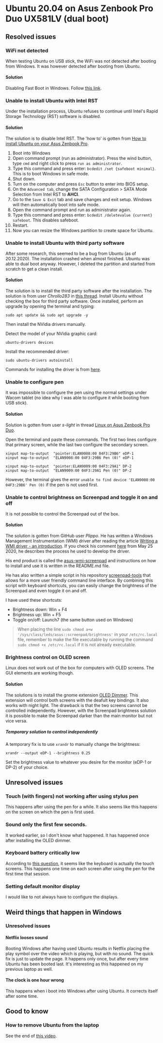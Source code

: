 # Ubuntu 20.04 on Asus Zenbook Pro Duo UX581LV (dual boot)

## Resolved issues

### WiFi not detected
When testing Ubuntu on USB stick, the WiFi was not detected after booting from Windows. It was however detected after booting from Ubuntu.

#### Solution
Disabling Fast Boot in Windows. Follow [this link](https://help.uaudio.com/hc/en-us/articles/213195423-How-To-Disable-Fast-Startup-in-Windows-10).

### Unable to install Ubuntu with Intel RST
Under the installation process, Ubuntu refuses to continue until Intel's Rapid Storage Technology (RST) software is disabled.

#### Solution
The solution is to disable Intel RST. The 'how to' is gotten from [How to install Ubuntu on your Asus Zenbook Pro](https://jeroen.pro/2019/05/how-to-install-ubuntu-on-your-asus-zenbook-pro/?fbclid=IwAR1MFaQufni8Rs1reRJteimvUXhazMChcsoHMV7fikxMzBzOPvVXvrO7J-k).

1. Boot into Windows
2. Open command prompt (run as administrator). Press the wind button, type `cmd` and right click to press `run as administrator`.
3. Type this command and press enter: `bcdedit /set {safeboot minimal}`. This is to boot Windows in safe mode.
4. Shut down.
5. Turn on the computer and press `Esc` button to enter into BIOS setup.
6. On the `Advanced tab`, change the SATA Configuration > SATA Mode Selection from Intel RST to **AHCI**.
7. Go to the `Save & Exit` tab and save changes and exit setup. Windows will then automatically boot into safe mode.
8. Open the command prompt and run as administrator again.
9. Type this command and press enter: `bcdedit /deletevalue {current} safeboot`. This disables safeboot.
10. Restart.
11. Now you can resize the Windows partition to create space for Ubuntu.

### Unable to install Ubuntu with third party software
After some research, this seemed to be a bug from Ubuntu (as of 20.12.2020). The installation crashed when almost finished. Ubuntu was able to dual boot anyway. However,
I deleted the partition and started from scratch to get a clean install.

#### Solution
The solution is to install the third party software after the installation. The solution is from user *Chrollo283* in [this thread](https://www.reddit.com/r/Ubuntu/comments/iyj18z/installer_crashed_for_some_reason_if_anyone_could/). Install Ubuntu without checking the box for third party software. Once installed, perform an upgrade by opening the terminal and typing:

```
sudo apt update && sudo apt upgrade -y
```

Then install the NVidia drivers manually.

Detect the model of your NVidia graphic card:

```
ubuntu-drivers devices
```

Install the recommended driver:

```
sudo ubuntu-drivers autoinstall
```

Commands for installing the driver is from [here](https://linuxconfig.org/how-to-install-the-nvidia-drivers-on-ubuntu-20-04-focal-fossa-linux).

### Unable to configure pen
It was impossible to configure the pen using the normal settings under Wacom tablet (no idea why I was able to configure it while booting from USB stick).

#### Solution
Solution is gotten from user *s-light* in thread [Linux on Asus Zenbook Pro Duo](https://www.reddit.com/r/ASUS/comments/denjgl/linux_on_asus_zenbook_pro_duo_ux581gv/).

Open the terminal and paste these commands. The first two lines configure that primary screen, while the last two configure the secondary screen.

```
xinput map-to-output  "pointer:ELAN9008:00 04F3:29B6" eDP-1
xinput map-to-output  "ELAN9008:00 04F3:29B6 Pen (0)" eDP-1

xinput map-to-output  "pointer:ELAN9009:00 04F3:29A1" DP-2
xinput map-to-output  "ELAN9009:00 04F3:29A1 Pen (0)" DP-2
```
However, the terminal gives the error `unable to find device 'ELAN9008:00 04F3:29B6' Pen (0)` if the pen is not used first.

### Unable to control brightness on Screenpad and toggle it on and off
It is not possible to control the Screenpad out of the box.

#### Solution
The solution is gotten from GitHub user *Plippo*. He has written a Windows Management Instrumentation (WMI) driver after reading the article [Writing a WMI driver - an introduction](https://lwn.net/Articles/391230/). If you check his comment [here](https://github.com/s-light/ASUS-ZenBook-Pro-Duo-UX581GV/issues/1) from May 25 2020, he describes the process he used to develop the driver.

His end product is called the [asus-wmi-screenpad](https://github.com/Plippo/asus-wmi-screenpad) and instructions on how to install and use it is written in the README.md file.

He has also written a simple script in his repository [screenpad-tools](https://github.com/Plippo/screenpad-tools) that allows for a more user friendly command line interface. By combining this script with keyboard shortcuts, you can easily change the brightness of the Screenpad and even toggle it on and off.

I have used these shortcuts:
* Brightness down: Win + F4
* Brightness up: Win + F5
* Toggle on/off: Launch7 (the same button used on Windows)

> When placing the line `sudo chmod a+w '/sys/class/leds/asus::screenpad/brightness'` in your `/etc/rc.local` file, remember to make the file executable by running the command `sudo chmod +x /etc/rc.local` if it is not already executable.


### Brightness control on OLED screen
Linux does not work out of the box for computers with OLED screens. The GUI elements are working though.

#### Solution
The solutions is to install the gnome extension [OLED Dimmer](https://extensions.gnome.org/extension/1222/oled-dimmer/). This extension will control both screens with the deafult key bindings. It also works with night light. The drawback is that the two screens cannot be controlled independently. However, with the Screenpad brightness solution it is possible to make the Screenpad darker than the main monitor but not vice versa.

##### Temporary solution to control independently
A temporary fix is to use `xrandr` to manually change the brightness:

```
xrandr --output eDP-1 --brightness 0.25
```
Set the brightness value to whatever you desire for the monitor (eDP-1 or DP-2) of your choice.

## Unresolved issues

### Touch (with fingers) not working after using stylus pen
This happens after using the pen for a while. It also seems like this happens on the screen on which the pen is first used.

### Sound only the first few seconds.
It worked earlier, so I don't know what happened. It has happened once after installing the OLED dimmer.

### Keyboard battery critically low
According to [this question](https://askubuntu.com/questions/1190836/keyboard-battery-low-for-laptops-built-in-device), it seems like the keyboard is actually the touch screens.
This happens one time on each screen after using the pen for the first time that session.

### Setting default monitor display
I would like to not always have to configure the displays.

## Weird things that happen in Windows

### Unresolved issues

#### Netflix looses sound
Booting Windows after having used Ubuntu results in Netflix placing the play symbol over the video which is playing, but with no sound. The quick fix is just to update the page. It happens only once, but after every time Ubuntu has been booted last. It's interesting as this happened on my previous laptop as well.

#### The clock is one hour wrong
This happens when i boot into Windows after using Ubuntu. It corrects itself after some time.

## Good to know

### How to remove Ubuntu from the laptop
See the end of [this video](https://www.youtube.com/watch?v=aKKdiqVHNqw&t=10s&ab_channel=KskRoyal).
